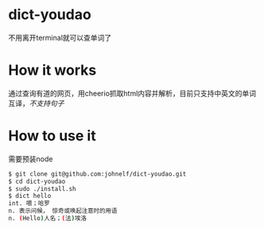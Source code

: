 # dict-youdao
不用离开terminal就可以查单词了

# How it works
通过查询有道的网页，用cheerio抓取html内容并解析，目前只支持中英文的单词互译，*不支持句子*

# How to use it
需要预装node

```bash
$ git clone git@github.com:johnelf/dict-youdao.git
$ cd dict-youdao
$ sudo ./install.sh
$ dict hello
int. 喂；哈罗
n. 表示问候， 惊奇或唤起注意时的用语
n. (Hello)人名；(法)埃洛
```
